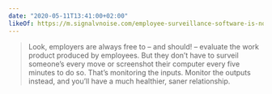 ```yaml
---
date: "2020-05-11T13:41:00+02:00"
likeOf: https://m.signalvnoise.com/employee-surveillance-software-is-not-welcome-to-integrate-with-basecamp/
---
```


> Look, employers are always free to – and should! – evaluate the work product produced by employees. But they don’t have to surveil someone’s every move or screenshot their computer every five minutes to do so. That’s monitoring the inputs. Monitor the outputs instead, and you’ll have a much healthier, saner relationship.
